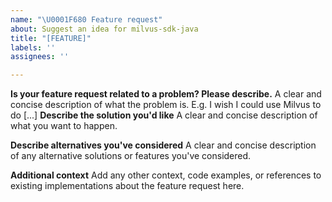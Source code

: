 ```yaml
---
name: "\U0001F680 Feature request"
about: Suggest an idea for milvus-sdk-java
title: "[FEATURE]"
labels: ''
assignees: ''

---
```


**Is your feature request related to a problem? Please describe.**
A clear and concise description of what the problem is. E.g. I wish I could use Milvus to do [...]
**Describe the solution you'd like**
A clear and concise description of what you want to happen.

**Describe alternatives you've considered**
A clear and concise description of any alternative solutions or features you've considered.

**Additional context**
Add any other context, code examples, or references to existing implementations about the feature request here.

